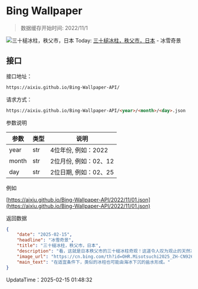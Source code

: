 # Bing Wallpaper

> 数据缓存开始时间: 2022/11/1

![三十槌冰柱，秩父市，日本](https://cn.bing.com/th?id=OHR.Misotsuchi2025_ZH-CN9260395680_1920x1080.webp)
Today: [三十槌冰柱，秩父市，日本](https://cn.bing.com/th?id=OHR.Misotsuchi2025_ZH-CN9260395680_1920x1080.webp) - 冰雪奇景

## 接口

接口地址：

```html
https://aixiu.github.io/Bing-Wallpaper-API/
```

请求方式：

```html
https://aixiu.github.io/Bing-Wallpaper-API/<year>/<month>/<day>.json
```

参数说明

| 参数 | 类型 | 说明 |
| - | - | - |
| year | str | 4位年份, 例如：2022 |
| month | str | 2位月份, 例如：02、12 |
| day | str | 2位日期, 例如：02、25 |

例如

[https://aixiu.github.io/Bing-Wallpaper-API/2022/11/01.json](https://aixiu.github.io/Bing-Wallpaper-API/2022/11/01.json)

返回数据

```json
{
    "date": "2025-02-15",
    "headline": "冰雪奇景",
    "title": "三十槌冰柱，秩父市，日本",
    "description": "看，这就是日本秩父市的三十槌冰柱奇观！这道令人叹为观止的天然冰墙宽约98英尺，高约33英尺，由泉水沿岩壁流下结冰而成。这一景观每年仅在1月中旬至2月中旬开放，夜幕降临时还会点亮彩灯，仿佛置身于冬日童话世界。",
    "image_url": "https://cn.bing.com/th?id=OHR.Misotsuchi2025_ZH-CN9260395680_1920x1080.webp",
    "main_text": "在适宜条件下，类似的冰柱也可能由海冰下沉的盐水形成。"
}
```

UpdataTime：2025-02-15 01:48:32
